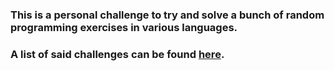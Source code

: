 ### This is a personal challenge to try and solve a bunch of random programming exercises in various languages.
### A list of said challenges can be found [here](https://i.imgur.com/5HfSVvY.png).
